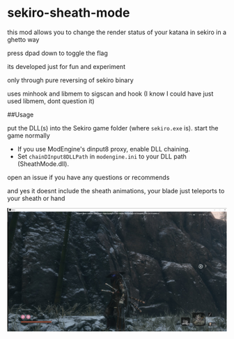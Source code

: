 # sekiro-sheath-mode
this mod allows you to change the render status of your katana in sekiro in a ghetto way

press dpad down to toggle the flag

its developed just for fun and experiment

only through pure reversing of sekiro binary

uses minhook and libmem to sigscan and hook (I know I could have just used libmem, dont question it)

##Usage

put the DLL(s) into the Sekiro game folder (where `sekiro.exe` is).
start the game normally


- If you use ModEngine's dinput8 proxy, enable DLL chaining.
- Set `chainDInput8DLLPath` in `modengine.ini` to your DLL path (SheathMode.dll).

open an issue if you have any questions or recommends

and yes it doesnt include the sheath animations, your blade just teleports to your sheath or hand

![screenshot](ss.jpg)

